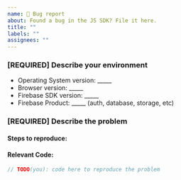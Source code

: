 ```yaml
---
name: 🐞 Bug report
about: Found a bug in the JS SDK? File it here.
title: ""
labels: ""
assignees: ""
---
```


<!-- Step 1 [READ THIS] -->
<!--
Are you in the right place?
  * For issues or feature requests related to __the code in this repository__
    file a Github issue.
    * If this is a __feature request__ make sure the issue title starts with "FR:".
  * For general technical questions, post a question on [StackOverflow](http://stackoverflow.com/)
    with the firebase tag.
  * For general Firebase discussion, use the [firebase-talk](https://groups.google.com/forum/#!forum/firebase-talk)
    google group.
  * For help troubleshooting your application that does not fall under one
    of the above categories, reach out to the personalized
    [Firebase support channel](https://firebase.google.com/support/).
-->

<!-- Step 2 -->

### [REQUIRED] Describe your environment

  * Operating System version: _____
  * Browser version: _____
  * Firebase SDK version: _____
  * Firebase Product: _____ (auth, database, storage, etc)

<!-- Step 3 -->

### [REQUIRED] Describe the problem

#### Steps to reproduce:
<!--
  What happened? How can we make the problem occur?
  This could be a description, log/console output, etc.
-->
#### Relevant Code:

```javascript
// TODO(you): code here to reproduce the problem
```
